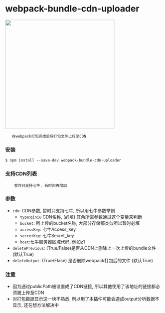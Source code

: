 # webpack-bundle-cdn-uploader

   <img src="https://github.com/yyss8/webpack-bundle-cdn-uploader/blob/master/example/output-screenshot.png" width="350">
 
       在webpack打包完成后将打包文件上传至CDN


### 安装

```
$ npm install --save-dev webpack-bundle-cdn-uploader
```

### 支持CDN列表

        暂时只支持七牛, 有时间再增加

### 参数

- `cdn`: CDN参数, 暂时只支持七牛, 所以用七牛参数举例
     * `type`:`qiniu` CDN名称, (必填) 其余所需参数通过这个变量来判断
     * `bucket`: 所上传的bucket名称, 大部分存储都类似所以暂时必填
     * `accessKey`: 七牛Access_key
     * `secretKey`: 七牛Secret_key
     * `host`:七牛服务器区域代码, 例如z1
- `deletePrevious`: (True/False)是否从CDN上删除上一次上传的bundle文件 (默认True)
- `deleteOutput`: (True/Flase) 是否删除webpack打包后的文件 (默认True)

### 注意

- 因为通过publicPath被设置成了CDN链接, 所以其他使用了该地址的链接都必须被上传至CDN
- 对打包数据显示这一块不熟悉, 所以用了本插件可能会造成output分析数据不显示, 还在想方法解决中